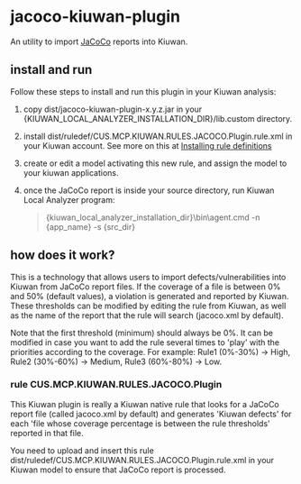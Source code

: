 # jacoco-kiuwan-plugin
An utility to import [JaCoCo](https://www.eclemma.org/jacoco/) reports into Kiuwan.
## install and run
Follow these steps to install and run this plugin in your Kiuwan analysis:
1. copy dist/jacoco-kiuwan-plugin-x.y.z.jar in your {KIUWAN_LOCAL_ANALYZER_INSTALLATION_DIR}/lib.custom directory.

2. install dist/ruledef/CUS.MCP.KIUWAN.RULES.JACOCO.Plugin.rule.xml in your Kiuwan account. See more on this at [Installing rule definitions](https://www.kiuwan.com/docs/display/K5/Installing+rule+definitions+created+with+Kiuwan+Rule+Developer)

3. create or edit a model activating this new rule, and assign the model to your kiuwan applications.

4. once the JaCoCo report is inside your source directory, run Kiuwan Local Analyzer program:

    > {kiuwan_local_analyzer_installation_dir}\bin\agent.cmd -n {app_name} -s {src_dir}
    
## how does it work?
This is a technology that allows users to import defects/vulnerabilities into Kiuwan from JaCoCo report files. If the coverage of a file is between 0% and 50% (default values), a violation is generated and reported by Kiuwan. These thresholds can be modified by editing the rule from Kiuwan, as well as the name of the report that the rule will search (jacoco.xml by default).

Note that the first threshold (minimum) should always be 0%. It can be modified in case you want to add the rule several times to 'play' with the priorities according to the coverage. For example: Rule1 (0%-30%) -> High, Rule2 (30%-60%) -> Medium, Rule3 (60%-80%) -> Low.

### rule CUS.MCP.KIUWAN.RULES.JACOCO.Plugin
This Kiuwan plugin is really a Kiuwan native rule that looks for a JaCoCo report file (called jacoco.xml by default) and generates 'Kiuwan defects' for each 'file whose coverage percentage is between the rule thresholds' reported in that file.

You need to upload and insert this rule dist/ruledef/CUS.MCP.KIUWAN.RULES.JACOCO.Plugin.rule.xml in your Kiuwan model to ensure that JaCoCo report is processed.
